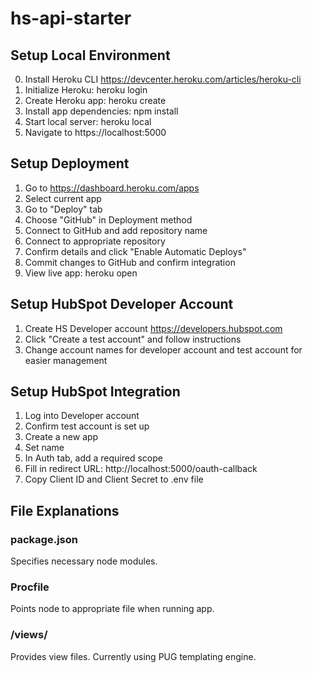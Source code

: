 # hs-api-starter #

## Setup Local Environment ##
0. Install Heroku CLI https://devcenter.heroku.com/articles/heroku-cli
1. Initialize Heroku: heroku login
2. Create Heroku app: heroku create
3. Install app dependencies: npm install
4. Start local server: heroku local
5. Navigate to https://localhost:5000

## Setup Deployment ##
1. Go to https://dashboard.heroku.com/apps
2. Select current app
3. Go to "Deploy" tab
4. Choose "GitHub" in Deployment method
5. Connect to GitHub and add repository name
6. Connect to appropriate repository
7. Confirm details and click "Enable Automatic Deploys"
8. Commit changes to GitHub and confirm integration
9. View live app: heroku open

## Setup HubSpot Developer Account ##
1. Create HS Developer account https://developers.hubspot.com
2. Click "Create a test account" and follow instructions
3. Change account names for developer account and test account for easier management

## Setup HubSpot Integration ##
1. Log into Developer account
2. Confirm test account is set up
3. Create a new app
4. Set name
5. In Auth tab, add a required scope
6. Fill in redirect URL: http://localhost:5000/oauth-callback
7. Copy Client ID  and Client Secret to .env file


## File Explanations ##

### package.json ###
Specifies necessary node modules.

### Procfile ###
Points node to appropriate file when running app.

### /views/ ###
Provides view files. Currently using PUG templating engine.